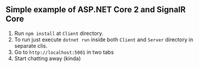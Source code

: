 ## Simple example of ASP.NET Core 2 and SignalR Core

1. Run `npm install` at `Client` directory.
2. To run just execute `dotnet run` inside both `Client` and `Server` directory in separate clis.
3. Go to `http://localhost:5001` in two tabs
4. Start chatting away (kinda)